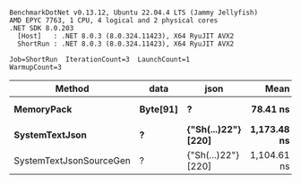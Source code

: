 ```

BenchmarkDotNet v0.13.12, Ubuntu 22.04.4 LTS (Jammy Jellyfish)
AMD EPYC 7763, 1 CPU, 4 logical and 2 physical cores
.NET SDK 8.0.203
  [Host]   : .NET 8.0.3 (8.0.324.11423), X64 RyuJIT AVX2
  ShortRun : .NET 8.0.3 (8.0.324.11423), X64 RyuJIT AVX2

Job=ShortRun  IterationCount=3  LaunchCount=1  
WarmupCount=3  

```
| Method                  | data     | json                | Mean        | Error     | StdDev   | Min         | Max         | Gen0   | Allocated |
|------------------------ |--------- |-------------------- |------------:|----------:|---------:|------------:|------------:|-------:|----------:|
| **MemoryPack**              | **Byte[91]** | **?**                   |    **78.41 ns** |  **4.451 ns** | **0.244 ns** |    **78.16 ns** |    **78.65 ns** | **0.0019** |     **168 B** |
| **SystemTextJson**          | **?**        | **{&quot;Sh(...)22&quot;} [220]** | **1,173.48 ns** | **69.584 ns** | **3.814 ns** | **1,171.16 ns** | **1,177.89 ns** | **0.0019** |     **168 B** |
| SystemTextJsonSourceGen | ?        | {&quot;Sh(...)22&quot;} [220] | 1,104.61 ns | 36.569 ns | 2.004 ns | 1,103.16 ns | 1,106.90 ns | 0.0019 |     168 B |
